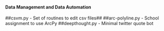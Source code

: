 #### Data Management and Data Automation </h4></th>

##csvm.py          - Set of routines to edit csv files##
##arc-polyline.py  - School assignment to use ArcPy
##deepthought.py   - Minimal twitter quote bot





